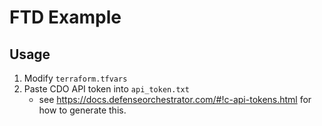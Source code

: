 # FTD Example

## Usage
1. Modify `terraform.tfvars`
2. Paste CDO API token into `api_token.txt`
    - see https://docs.defenseorchestrator.com/#!c-api-tokens.html for how to generate this.